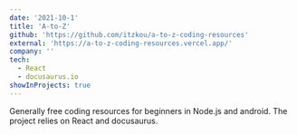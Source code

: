 ```yaml
---
date: '2021-10-1'
title: 'A-to-Z'
github: 'https://github.com/itzkou/a-to-z-coding-resources'
external: 'https://a-to-z-coding-resources.vercel.app/'
company: ''
tech:
  - React
  - docusaurus.io
showInProjects: true
---
```


Generally free coding resources for beginners in Node.js and android. The project relies on React and docusaurus.
